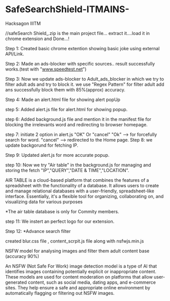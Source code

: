 # SafeSearchShield-ITMAINS-
Hacksagon IIITM

//safeSearch Shield_.zip is the main project file... extract it....load it in chrome extension and Done...!

Step 1: Created  basic chrome extention showing basic joke using external API/Link.

Step 2: Made an ads-blocker with specific sources..
        result successfully works.(test with "www.speedtest.net")

Step 3: 
        Now we update ads-blocker to Adult_ads_blocker in which we try to filter adult ads and try to block it.
        we use "Regex Pattern" for filter adult add ans successfully block them with 85%(approx) accuracy.

Step 4:
        Made an alert.html file for showing alert popUp


step 5: Added alert.js file for alert.html for showing popup.

step 6: Added background.js file and mention it in the manifest file for blocking the irrelevants word and redirecting to browser homepage.

step 7: initiate 2 option in alert.js "OK" Or "cancel" 
                "Ok" --> for forcefully search for word.
                "cancel" --> redirected to the Home page.
Step 8: we update backgorund for fetching IP.

Step 9: Updated alert.js for more accurate popup.

step 10:
        Now we try "Air table" in the background.js for managing and storing the  fetch "IP","QUERY","DATE & TIME","LOCATION". 
        

AIR TABLE is a cloud-based platform that combines the features of a spreadsheet with the functionality of a database. It allows users to create and manage relational databases with a user-friendly, spreadsheet-like interface. Essentially, it's a flexible tool for organizing, collaborating on, and visualizing data for various purposes

*The air table database is only for Commity members. 


step 11: We instert an perfect logo for our extension.

Step 12: 
*Advance search filter

created blur.css file , content_scrpit.js file along with nsfwjs.min.js

NSFW model for analysing images and filter them adult content base (accuracy 90%)

An NSFW (Not Safe For Work) image detection model is a type of AI that identifies images containing potentially explicit or inappropriate content. These models are used for content moderation on platforms that allow user-generated content, such as social media, dating apps, and e-commerce sites. They help ensure a safe and appropriate online environment by automatically flagging or filtering out NSFW images.



